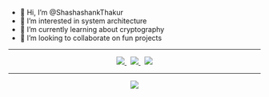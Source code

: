 - 👋 Hi, I’m @ShashashankThakur
- 👀 I’m interested in system architecture
- 🌱 I’m currently learning about cryptography
- 💞️ I’m looking to collaborate on fun projects

---

<div align="center">
    <a href="www.linkedin.com/in/shashashank">
        <img src="https://skillicons.dev/icons?i=linkedin">
    </a>
    &nbsp;
    <a href="https://discordapp.com/users/719167134256594975">
        <img src="https://skillicons.dev/icons?i=discord">
    </a>
    &nbsp;
    <a href="https://www.instagram.com/shashashankthakur/">
        <img src="https://skillicons.dev/icons?i=instagram">
    </a>
</div>

---

<div align="center">
    <img src="https://skillicons.dev/icons?i=html,css,js,react,nodejs,express,next,tailwindcss,python,c,cpp,bash,mysql,git,github,linux,unity,godot,unreal,arduino,ros,matlab,vscode,vim,latex&perline=5" />
</div>




<!--- Holopin Profile
[![An image of @shashashankthakur's Holopin badges, which is a link to view their full Holopin profile](https://holopin.me/shashashankthakur)](https://holopin.io/@shashashankthakur)
--->

<!--- 
- 📫 Reach out to me on [LinkedIn](www.linkedin.com/in/shashashank), [Discord](https://discordapp.com/users/719167134256594975) and [Instagram](https://www.instagram.com/shashashankthakur/)
--->

<!---
ShashashankThakur/ShashashankThakur is a ✨ special ✨ repository because its `README.md` (this file) appears on your GitHub profile.
You can click the Preview link to take a look at your changes.
--->
